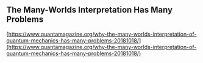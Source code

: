## The Many-Worlds Interpretation Has Many Problems
  
  [https://www.quantamagazine.org/why-the-many-worlds-interpretation-of-quantum-mechanics-has-many-problems-20181018/](https://www.quantamagazine.org/why-the-many-worlds-interpretation-of-quantum-mechanics-has-many-problems-20181018/)